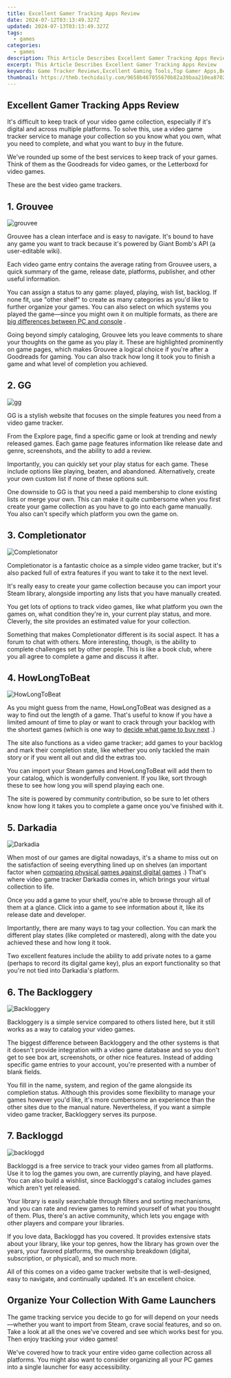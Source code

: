 ```yaml
---
title: Excellent Gamer Tracking Apps Review
date: 2024-07-12T03:13:49.327Z
updated: 2024-07-13T03:13:49.327Z
tags:
  - games
categories:
  - games
description: This Article Describes Excellent Gamer Tracking Apps Review
excerpt: This Article Describes Excellent Gamer Tracking Apps Review
keywords: Game Tracker Reviews,Excellent Gaming Tools,Top Gamer Apps,Best Gamers Track,Gaming Performance Hacks,Ultimate Gaming App Guide,Leaderboard Watcher Apps
thumbnail: https://thmb.techidaily.com/9658b467055670b82a39baa210ea870282b123ee6ed50ee4c51fdd504d8349ee.jpg
---
```


## Excellent Gamer Tracking Apps Review

 It's difficult to keep track of your video game collection, especially if it's digital and across multiple platforms. To solve this, use a video game tracker service to manage your collection so you know what you own, what you need to complete, and what you want to buy in the future.

 We've rounded up some of the best services to keep track of your games. Think of them as the Goodreads for video games, or the Letterboxd for video games.

These are the best video game trackers.

## 1. Grouvee
![grouvee](https://static1.makeuseofimages.com/wordpress/wp-content/uploads/2023/09/grouvee-game-page.jpg)

 Grouvee has a clean interface and is easy to navigate. It's bound to have any game you want to track because it's powered by Giant Bomb's API (a user-editable wiki).

 Each video game entry contains the average rating from Grouvee users, a quick summary of the game, release date, platforms, publisher, and other useful information.

 You can assign a status to any game: played, playing, wish list, backlog. If none fit, use "other shelf" to create as many categories as you'd like to further organize your games. You can also select on which systems you played the game—since you might own it on multiple formats, as there are [big differences between PC and console](https://www.makeuseof.com/tag/switching-from-console-to-pc-gaming-8-big-differences-explained/) .

 Going beyond simply cataloging, Grouvee lets you leave comments to share your thoughts on the game as you play it. These are highlighted prominently on game pages, which makes Grouvee a logical choice if you're after a Goodreads for gaming. You can also track how long it took you to finish a game and what level of completion you achieved.

## 2. GG
![gg](https://static1.makeuseofimages.com/wordpress/wp-content/uploads/2023/09/gg.jpg)

 GG is a stylish website that focuses on the simple features you need from a video game tracker.

 From the Explore page, find a specific game or look at trending and newly released games. Each game page features information like release date and genre, screenshots, and the ability to add a review.

 Importantly, you can quickly set your play status for each game. These include options like playing, beaten, and abandoned. Alternatively, create your own custom list if none of these options suit.

 One downside to GG is that you need a paid membership to clone existing lists or merge your own. This can make it quite cumbersome when you first create your game collection as you have to go into each game manually. You also can't specify which platform you own the game on.

## 3. Completionator
![Completionator](https://static1.makeuseofimages.com/wordpress/wp-content/uploads/2021/06/Completionator.png)

 Completionator is a fantastic choice as a simple video game tracker, but it's also packed full of extra features if you want to take it to the next level.

 It's really easy to create your game collection because you can import your Steam library, alongside importing any lists that you have manually created.

 You get lots of options to track video games, like what platform you own the games on, what condition they're in, your current play status, and more. Cleverly, the site provides an estimated value for your collection.

 Something that makes Completionator different is its social aspect. It has a forum to chat with others. More interesting, though, is the ability to complete challenges set by other people. This is like a book club, where you all agree to complete a game and discuss it after.

## 4. HowLongToBeat
![HowLongToBeat](https://static1.makeuseofimages.com/wordpress/wp-content/uploads/2021/06/HowLongToBeat.png)

 As you might guess from the name, HowLongToBeat was designed as a way to find out the length of a game. That's useful to know if you have a limited amount of time to play or want to crack through your backlog with the shortest games (which is one way to [decide what game to buy next](https://www.makeuseof.com/tag/decide-what-game-to-buy-next/) .)

 The site also functions as a video game tracker; add games to your backlog and mark their completion state, like whether you only tackled the main story or if you went all out and did the extras too.

 You can import your Steam games and HowLongToBeat will add them to your catalog, which is wonderfully convenient. If you like, sort through these to see how long you will spend playing each one.

 The site is powered by community contribution, so be sure to let others know how long it takes you to complete a game once you've finished with it.

## 5. Darkadia
![Darkadia](https://static1.makeuseofimages.com/wordpress/wp-content/uploads/2021/06/Darkadia.png)

 When most of our games are digital nowadays, it's a shame to miss out on the satisfaction of seeing everything lined up on shelves (an important factor when [comparing physical games against digital games](https://www.makeuseof.com/physical-games-vs-digital-games-best-to-buy/) .) That's where video game tracker Darkadia comes in, which brings your virtual collection to life.

 Once you add a game to your shelf, you're able to browse through all of them at a glance. Click into a game to see information about it, like its release date and developer.

 Importantly, there are many ways to tag your collection. You can mark the different play states (like completed or mastered), along with the date you achieved these and how long it took.

 Two excellent features include the ability to add private notes to a game (perhaps to record its digital game key), plus an export functionality so that you're not tied into Darkadia's platform.

## 6. The Backloggery
![Backloggery](https://static1.makeuseofimages.com/wordpress/wp-content/uploads/2021/06/Backloggery.png)

 Backloggery is a simple service compared to others listed here, but it still works as a way to catalog your video games.

 The biggest difference between Backloggery and the other systems is that it doesn't provide integration with a video game database and so you don't get to see box art, screenshots, or other nice features. Instead of adding specific game entries to your account, you're presented with a number of blank fields.

 You fill in the name, system, and region of the game alongside its completion status. Although this provides some flexibility to manage your games however you'd like, it's more cumbersome an experience than the other sites due to the manual nature. Nevertheless, if you want a simple video game tracker, Backloggery serves its purpose.

## 7. Backloggd
![backloggd](https://static1.makeuseofimages.com/wordpress/wp-content/uploads/2022/05/backloggd.jpg)

 Backloggd is a free service to track your video games from all platforms. Use it to log the games you own, are currently playing, and have played. You can also build a wishlist, since Backloggd's catalog includes games which aren't yet released.

 Your library is easily searchable through filters and sorting mechanisms, and you can rate and review games to remind yourself of what you thought of them. Plus, there's an active community, which lets you engage with other players and compare your libraries.

 If you love data, Backloggd has you covered. It provides extensive stats about your library, like your top genres, how the library has grown over the years, your favored platforms, the ownership breakdown (digital, subscription, or physical), and so much more.

 All of this comes on a video game tracker website that is well-designed, easy to navigate, and continually updated. It's an excellent choice.

## Organize Your Collection With Game Launchers

 The game tracking service you decide to go for will depend on your needs—whether you want to import from Steam, crave social features, and so on. Take a look at all the ones we've covered and see which works best for you. Then enjoy tracking your video games!

 We've covered how to track your entire video game collection across all platforms. You might also want to consider organizing all your PC games into a single launcher for easy accessibility.


<ins class="adsbygoogle"
     style="display:block"
     data-ad-format="autorelaxed"
     data-ad-client="ca-pub-7571918770474297"
     data-ad-slot="1223367746"></ins>



<ins class="adsbygoogle"
     style="display:block"
     data-ad-client="ca-pub-7571918770474297"
     data-ad-slot="8358498916"
     data-ad-format="auto"
     data-full-width-responsive="true"></ins>




